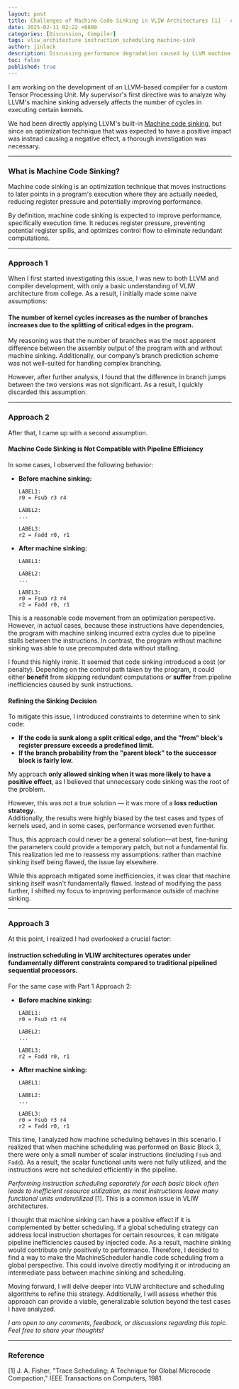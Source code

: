 ```yaml
---
layout: post
title: Challenges of Machine Code Sinking in VLIW Architectures [1] - A Scheduling Perspective
date: 2025-02-11 02:22 +0800
categories: [Discussion, Compiler]
tags: vliw_architecture instruction_scheduling machine-sink
author: jinlock
description: Discussing performance degradation caused by LLVM machine-sink and possible solutions
toc: false
published: true
---
```


I am working on the development of an LLVM-based compiler for a custom Tensor Processing Unit. My supervisor's first directive was to analyze why LLVM's machine sinking adversely affects the number of cycles in executing certain kernels. 

We had been directly applying LLVM's built-in [Machine code sinking](https://llvm.org/doxygen/MachineSink_8cpp_source.html), but since an optimization technique that was expected to have a positive impact was instead causing a negative effect, a thorough investigation was necessary.

---

### What is Machine Code Sinking?
Machine code sinking is an optimization technique that moves instructions to later points in a program's execution where they are actually needed, reducing register pressure and potentially improving performance.  

By definition, machine code sinking is expected to improve performance, specifically execution time. It reduces register pressure, preventing potential register spills, and optimizes control flow to eliminate redundant computations.

---

### Approach 1

When I first started investigating this issue, I was new to both LLVM and compiler development, with only a basic understanding of VLIW architecture from college. As a result, I initially made some naive assumptions:  

#### The number of kernel cycles increases as the number of branches increases due to the splitting of critical edges in the program.
   
My reasoning was that the number of branches was the most apparent difference between the assembly output of the program with and without machine sinking. Additionally, our company’s branch prediction scheme was not well-suited for handling complex branching.  
   
However, after further analysis, I found that the difference in branch jumps between the two versions was not significant. As a result, I quickly discarded this assumption.

---

### Approach 2 

After that, I came up with a second assumption.  

#### Machine Code Sinking is Not Compatible with Pipeline Efficiency  

In some cases, I observed the following behavior:  

- **Before machine sinking:**  
    ```assembly
    LABEL1:
    r0 = Fsub r3 r4

    LABEL2:
    ...

    LABEL3:
    r2 = Fadd r0, r1
    ```  

- **After machine sinking:**  
    ```assembly
    LABEL1:

    LABEL2:
    ...

    LABEL3:
    r0 = Fsub r3 r4
    r2 = Fadd r0, r1
    ```  

This is a reasonable code movement from an optimization perspective. However, in actual cases, because these instructions have dependencies, the program with machine sinking incurred extra cycles due to pipeline stalls between the instructions. In contrast, the program without machine sinking was able to use precomputed data without stalling.  

I found this highly ironic. It seemed that code sinking introduced a cost (or penalty). Depending on the control path taken by the program, it could either **benefit** from skipping redundant computations or **suffer** from pipeline inefficiencies caused by sunk instructions.  

#### Refining the Sinking Decision 
To mitigate this issue, I introduced constraints to determine when to sink code:  
- **If the code is sunk along a split critical edge, and the "from" block's register pressure exceeds a predefined limit.**  
- **If the branch probability from the "parent block" to the successor block is fairly low.**  

My approach **only allowed sinking when it was more likely to have a positive effect**, as I believed that unnecessary code sinking was the root of the problem. 

However, this was not a true solution — it was more of a **loss reduction strategy**.  
Additionally, the results were highly biased by the test cases and types of kernels used, and in some cases, performance worsened even further.

Thus, this approach could never be a general solution—at best, fine-tuning the parameters could provide a temporary patch, but not a fundamental fix. This realization led me to reassess my assumptions: rather than machine sinking itself being flawed, the issue lay elsewhere.

While this approach mitigated some inefficiencies, it was clear that machine sinking itself wasn't fundamentally flawed. Instead of modifying the pass further, I shifted my focus to improving performance outside of machine sinking.

---

### Approach 3

At this point, I realized I had overlooked a crucial factor: 
#### instruction scheduling in VLIW architectures operates under fundamentally different constraints compared to traditional pipelined sequential processors.

For the same case with Part 1 Approach 2:

- **Before machine sinking:**  
    ```assembly
    LABEL1:
    r0 = Fsub r3 r4

    LABEL2:
    ...

    LABEL3:
    r2 = Fadd r0, r1
    ```  

- **After machine sinking:**  
    ```assembly
    LABEL1:

    LABEL2:
    ...

    LABEL3:
    r0 = Fsub r3 r4
    r2 = Fadd r0, r1
    ```  

This time, I analyzed how machine scheduling behaves in this scenario.
I realized that when machine scheduling was performed on Basic Block 3, there were only a small number of scalar instructions (including `Fsub` and `Fadd`). As a result, the scalar functional units were not fully utilized, and the instructions were not scheduled efficiently in the pipeline.

*Performing instruction scheduling separately for each basic block often leads to inefficient resource utilization, as most instructions leave many functional units underutilized* [1]. This is a common issue in VLIW architectures.

I thought that machine sinking can have a positive effect if it is complemented by better scheduling. If a global scheduling strategy can address local instruction shortages for certain resources, it can mitigate pipeline inefficiencies caused by injected code. As a result, machine sinking would contribute only positively to performance.
Therefore, I decided to find a way to make the MachineScheduler handle code scheduling from a global perspective. This could involve directly modifying it or introducing an intermediate pass between machine sinking and scheduling.

Moving forward, I will delve deeper into VLIW architecture and scheduling algorithms to refine this strategy. Additionally, I will assess whether this approach can provide a viable, generalizable solution beyond the test cases I have analyzed.

*I am open to any comments, feedback, or discussions regarding this topic. Feel free to share your thoughts!*

---

### Reference
[1] J. A. Fisher, "Trace Scheduling: A Technique for Global Microcode Compaction," IEEE Transactions on Computers, 1981.
